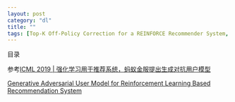 ```yaml
---
layout: post
category: "dl"
title: ""
tags: [Top-K Off-Policy Correction for a REINFORCE Recommender System, ]
---
```


目录

<!-- TOC -->


<!-- /TOC -->


参考[ICML 2019 \| 强化学习用于推荐系统，蚂蚁金服提出生成对抗用户模型](https://mp.weixin.qq.com/s?__biz=MzA3MzI4MjgzMw==&mid=2650763260&idx=3&sn=ae589196211189a8aba6f56a11e2cccb&chksm=871aab82b06d22942d37c9b6efe33cd9647050599f293e59ffc8ababeedb9f8c80afbd80b509&scene=0&xtrack=1&pass_ticket=TloMdmvUbLd5jnKvVTzrccQhGuskwL6KQ0HhJLF56Nwtcb16%2BVvMA09bw32tFrjs#rd)

[Generative Adversarial User Model for Reinforcement Learning Based Recommendation System](https://arxiv.org/pdf/1812.10613.pdf)

